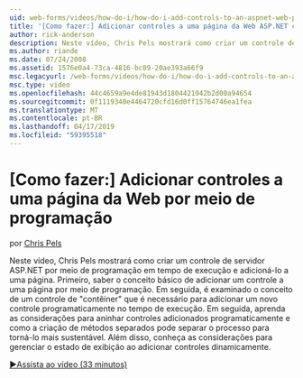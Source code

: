 ```yaml
---
uid: web-forms/videos/how-do-i/how-do-i-add-controls-to-an-aspnet-web-page-programmatically
title: '[Como fazer:] Adicionar controles a uma página da Web ASP.NET com programação | Microsoft Docs'
author: rick-anderson
description: Neste vídeo, Chris Pels mostrará como criar um controle de servidor ASP.NET por meio de programação em tempo de execução e adicioná-lo a uma página. Primeiro, Aprenda a o conceito básico...
ms.author: riande
ms.date: 07/24/2008
ms.assetid: 1576e0a4-73ca-4816-bc09-20ae393a66f9
msc.legacyurl: /web-forms/videos/how-do-i/how-do-i-add-controls-to-an-aspnet-web-page-programmatically
msc.type: video
ms.openlocfilehash: 44c4659a9e4de81943d1804421942b2d00a94654
ms.sourcegitcommit: 0f1119340e4464720cfd16d0ff15764746ea1fea
ms.translationtype: MT
ms.contentlocale: pt-BR
ms.lasthandoff: 04/17/2019
ms.locfileid: "59395518"
---
```

# <a name="how-do-i-add-controls-to-an-aspnet-web-page-programmatically"></a>[Como fazer:] Adicionar controles a uma página da Web por meio de programação

por [Chris Pels](https://twitter.com/chrispels)

Neste vídeo, Chris Pels mostrará como criar um controle de servidor ASP.NET por meio de programação em tempo de execução e adicioná-lo a uma página. Primeiro, saber o conceito básico de adicionar um controle a uma página por meio de programação. Em seguida, é examinado o conceito de um controle de "contêiner" que é necessário para adicionar um novo controle programaticamente no tempo de execução. Em seguida, aprenda as considerações para aninhar controles adicionados programaticamente e como a criação de métodos separados pode separar o processo para torná-lo mais sustentável. Além disso, conheça as considerações para gerenciar o estado de exibição ao adicionar controles dinamicamente.

[&#9654;Assista ao vídeo (33 minutos)](https://channel9.msdn.com/Blogs/ASP-NET-Site-Videos/how-do-i-add-controls-to-an-aspnet-web-page-programmatically)
